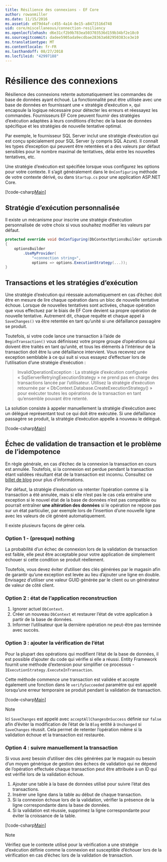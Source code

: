 ```yaml
---
title: Résilience des connexions - EF Core
author: rowanmiller
ms.date: 11/15/2016
ms.assetid: e079d4af-c455-4a14-8e15-a8471516d748
uid: core/miscellaneous/connection-resiliency
ms.openlocfilehash: d6e31cf2b9b783ea503703536d159b34bf2e18c0
ms.sourcegitcommit: dadee5905ada9ecdbae28363a682950383ce3e10
ms.translationtype: MT
ms.contentlocale: fr-FR
ms.lasthandoff: 08/27/2018
ms.locfileid: "42997188"
---
```

# <a name="connection-resiliency"></a>Résilience des connexions

Résilience des connexions retente automatiquement les commandes de base de données ayant échoué. La fonctionnalité peut être utilisée avec une base de données en fournissant une « stratégie d’exécution », qui encapsule la logique nécessaire pour détecter les erreurs et réessayez les commandes. Fournisseurs EF Core peuvent fournir des stratégies d’exécution adaptées à leurs conditions d’échec de la base de données spécifique et les stratégies de nouvelle tentative optimal.

Par exemple, le fournisseur SQL Server inclut une stratégie d’exécution qui est conçu spécialement pour SQL Server (y compris SQL Azure). Il connaît les types d’exception qui peuvent être retentées et a des valeurs par défaut sensibles pour le nombre maximal de tentatives, délai entre les nouvelles tentatives, etc.

Une stratégie d’exécution est spécifiée lorsque vous configurez les options pour votre contexte. Il s’agit généralement dans le `OnConfiguring` méthode de votre contexte dérivé, ou dans `Startup.cs` pour une application ASP.NET Core.

[!code-csharp[Main](../../../samples/core/Miscellaneous/ConnectionResiliency/Program.cs#OnConfiguring)]

## <a name="custom-execution-strategy"></a>Stratégie d’exécution personnalisée

Il existe un mécanisme pour inscrire une stratégie d’exécution personnalisée de votre choix si vous souhaitez modifier les valeurs par défaut.

``` csharp
protected override void OnConfiguring(DbContextOptionsBuilder optionsBuilder)
{
    optionsBuilder
        .UseMyProvider(
            "<connection string>",
            options => options.ExecutionStrategy(...));
}
```

## <a name="execution-strategies-and-transactions"></a>Transactions et les stratégies d’exécution

Une stratégie d’exécution qui réessaie automatiquement en cas d’échec doit être en mesure de lire chaque opération dans un bloc de nouvelle tentative échoue. Lorsque de nouvelles tentatives sont activées, chaque opération que vous effectuez par le biais de EF Core devient sa propre opération de nouvelle tentative. Autrement dit, chaque requête et chaque appel à `SaveChanges()` va être retentée en tant qu’unité si une défaillance passagère se produit.

Toutefois, si votre code lance une transaction à l’aide de `BeginTransaction()` vous définissez votre propre groupe d’opérations qui doivent être traités en tant qu’unité, et tous les éléments à l’intérieur de la transaction doit être lu une défaillance intervient. Vous recevrez une exception semblable à ce qui suit si vous essayez d’effectuer lors de l’utilisation d’une stratégie d’exécution :

> InvalidOperationException : La stratégie d’exécution configurée « SqlServerRetryingExecutionStrategy » ne prend pas en charge des transactions lancée par l’utilisateur. Utilisez la stratégie d’exécution retournée par « DbContext.Database.CreateExecutionStrategy() » pour exécuter toutes les opérations de la transaction en tant qu’ensemble pouvant être retenté.

La solution consiste à appeler manuellement la stratégie d’exécution avec un délégué représentant tout ce qui doit être exécutée. Si une défaillance passagère se produit, la stratégie d’exécution appelle à nouveau le délégué.

[!code-csharp[Main](../../../samples/core/Miscellaneous/ConnectionResiliency/Program.cs#ManualTransaction)]

## <a name="transaction-commit-failure-and-the-idempotency-issue"></a>Échec de validation de transaction et le problème de l’idempotence

En règle générale, en cas d’échec de la connexion la transaction en cours est annulée. Toutefois, si la connexion est perdue pendant la transaction étant validées résultant état de la transaction est inconnu. Consultez ce [billet de blog](http://blogs.msdn.com/b/adonet/archive/2013/03/11/sql-database-connectivity-and-the-idempotency-issue.aspx) pour plus d’informations.

Par défaut, la stratégie d’exécution va retenter l’opération comme si la transaction a été annulée, mais si elle n’est pas le cas cela entraîne une exception si le nouvel état de la base de données n’est pas compatible ou pourrait entraîner **une altération des données** si le opération ne repose pas sur un état particulier, par exemple lors de l’insertion d’une nouvelle ligne avec les valeurs de clé généré automatiquement.

Il existe plusieurs façons de gérer cela.

### <a name="option-1---do-almost-nothing"></a>Option 1 - (presque) nothing

La probabilité d’un échec de connexion lors de la validation de transaction est faible, elle peut être acceptable pour votre application de simplement échouer si cette condition se produit réellement.

Toutefois, vous devez éviter d’utiliser des clés générées par le magasin afin de garantir qu’une exception est levée au lieu d’ajouter une ligne en double. Envisagez d’utiliser une valeur GUID générée par le client ou un générateur de valeur de côté client.

### <a name="option-2---rebuild-application-state"></a>Option 2 : état de l’application reconstruction

1. Ignorer actuel `DbContext`.
2. Créer un nouveau `DbContext` et restaurer l’état de votre application à partir de la base de données.
3. Informer l’utilisateur que la dernière opération ne peut-être pas terminée avec succès.

### <a name="option-3---add-state-verification"></a>Option 3 : ajouter la vérification de l’état

Pour la plupart des opérations qui modifient l’état de la base de données, il est possible d’ajouter du code qui vérifie si elle a réussi. Entity Framework fournit une méthode d’extension pour simplifier ce processus - `IExecutionStrategy.ExecuteInTransaction`.

Cette méthode commence une transaction est validée et accepte également une fonction dans le `verifySucceeded` paramètre qui est appelé lorsqu’une erreur temporaire se produit pendant la validation de transaction.

[!code-csharp[Main](../../../samples/core/Miscellaneous/ConnectionResiliency/Program.cs#Verification)]

> [!NOTE]
> Ici `SaveChanges` est appelé avec `acceptAllChangesOnSuccess` définie sur `false` afin d’éviter la modification de l’état de la `Blog` entité à `Unchanged` si `SaveChanges` réussit. Cela permet de retenter l’opération même si la validation échoue et la transaction est restaurée.

### <a name="option-4---manually-track-the-transaction"></a>Option 4 : suivre manuellement la transaction

Si vous avez besoin d’utiliser des clés générées par le magasin ou besoin d’un moyen générique de gestion des échecs de validation qui ne dépend de l’opération effectuée chaque transaction peut être attribuée à un ID qui est vérifié lors de la validation échoue.

1. Ajouter une table à la base de données utilisé pour suivre l’état des transactions.
2. Insérer une ligne dans la table au début de chaque transaction.
3. Si la connexion échoue lors de la validation, vérifier la présence de la ligne correspondante dans la base de données.
4. Si la validation est réussie, supprimez la ligne correspondante pour éviter la croissance de la table.

[!code-csharp[Main](../../../samples/core/Miscellaneous/ConnectionResiliency/Program.cs#Tracking)]

> [!NOTE]
> Vérifiez que le contexte utilisé pour la vérification a une stratégie d’exécution définie comme la connexion est susceptible d’échouer lors de la vérification en cas d’échec lors de la validation de transaction.
